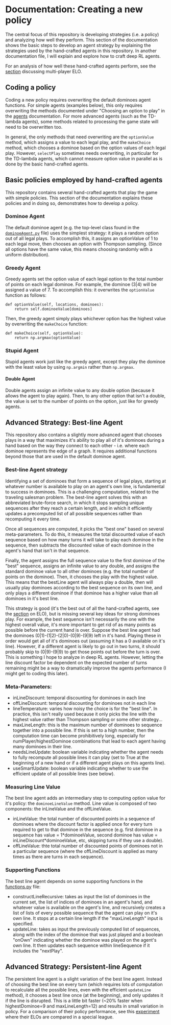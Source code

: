 # Documentation: Creating a new policy

The central focus of this repository is developing strategies (i.e. a policy)
and analyzing how well they perform. This section of the documentation shows
the basic steps to develop an agent strategy by explaining the strategies used
by the hand-crafted agents in this repository. In another documentation file, 
I will explain and explore how to craft deep RL agents. 

For an analysis of how well these hand-crafted agents perform, see the 
[section](multiplayerElo.md) discussing multi-player ELO. 

## Coding a policy
Coding a new policy requires overwriting the default dominoes agent functions.
For simple agents (examples below), this only requires overwriting the methods
documented under "Choosing an option to play" in the [agents](agents.md) 
documentation. For more advanced agents (such as the TD-lambda agents), some
methods related to processing the game state will need to be overwritten too. 

In general, the only methods that need overwriting are the `optionValue` 
method, which assigns a value to each legal play, and the `makeChoice` method,
which chooses a dominoe based on the option values of each legal play.
However, `selectPlay` sometimes needs overwriting, in particular for the 
TD-lambda agents, which cannot measure option value in parallel as is done
by the basic hand-crafted agents. 

## Basic policies employed by hand-crafted agents
This repository contains several hand-crafted agents that play the game with 
simple policies. This section of the documentation explains these policies and
in doing so, demonstrates how to develop a policy. 

### Dominoe Agent
The default dominoe agent (e.g. the top-level class found in the 
[`dominoeAgent.py`](../dominoes/agents/dominoeAgent.py) file) uses the 
simplest strategy: it plays a random option out of all legal plays. To 
accomplish this, it assigns an optionValue of 1 to each legal move, then 
chooses an option with Thompson sampling. (Since all options have the same
value, this means choosing randomly with a uniform distribution).

### Greedy Agent 
Greedy agents set the option value of each legal option to the total number of
points on each legal dominoe. For example, the dominoe (3|4) will be assigned 
a value of 7. To accomplish this: it overwrites the `optionValue` function as 
follows: 
```
def optionValue(self, locations, dominoes):
    return self.dominoeValue[dominoes]
```
Then, the greedy agent simply plays whichever option has the highest value by 
overwriting the `makeChoice` function: 
```
def makeChoice(self, optionValue):
    return np.argmax(optionValue)
```

### Stupid Agent
Stupid agents work just like the greedy agent, except they play the dominoe 
with the least value by using `np.argmin` rather than `np.argmax`. 

#### Double Agent
Double agents assign an infinite value to any double option (because it 
allows the agent to play again). Then, to any other option that isn't a 
double, the value is set to the number of points on the option, just like
for greedy agents. 

## Advanced Strategy: Best-line Agent
This repository also contains a slightly more advanced agent that chooses
plays in a way that maximizes it's ability to play all of it's dominoes during
a hand based on the way they connect to each other - i.e. where each dominoe
represents the edge of a graph. It requires additional functions beyond those
that are used in the default dominoe agent. 

### Best-line Agent strategy
Identifying a set of dominoes that form a sequence of legal plays, starting at
whatever number is available to play on an agent's own line, is fundamental to 
success in dominoes. This is a challenging computation, related to the 
traveling salesman problem. The best-line agent solves this with an 
abbreviated brute-force search, in which it stops sampling unique sequences 
after they reach a certain length, and in which it efficiently updates a 
precomputed list of all possible sequences rather than recomputing it every 
time. 

Once all sequences are computed, it picks the "best one" based on several 
meta-parameters. To do this, it measures the total discounted value of each
sequence based on how many turns it will take to play each dominoe in the 
sequence, then subtracts the discounted value of each dominoe in the agent's
hand that isn't in that sequence. 

Finally, the agent assigns the full sequence value to the first dominoe of the
"best" sequence, assigns an infinite value to any double, and assigns the 
standard dominoe value to all other dominoes (e.g. the total number of points 
on the dominoe). Then, it chooses the play with the highest value. This means 
that the bestLine agent will always play a double, then will usually play 
dominoes according to the best sequence on its own line, and only plays a 
different dominoe if that dominoe has a higher value than all dominoes in it's
best line. 

This strategy is good (it's the best out of all the hand-crafted agents, see
the [section](multiplayerElo.md) on ELO), but is missing several key ideas for
strong dominoes play. For example, the best sequence isn't necessarily the one 
with the highest overall value, it's more important to get rid of as many 
points as possible before the current hand is over. Suppose the best line 
agent had the dominoes (0|1)-(1|2)-(2|0)-(0|9)-(9|9) left in it's hand. 
Playing these in order would get all of it's dominoes out (assuming it has a 
0 available on it's line). However, if a different agent is likely to go out
in two turns, it should probably skip to (0|9)-(9|9) to get those points out
before the turn is over. This is something I hope to analyze in deep RL 
agents. However, letting the line discount factor be dependent on the expected
number of turns remaining might be a way to dramatically improve the agents 
performance (I might get to coding this later). 

### Meta-Parameters:
- inLineDiscount: temporal discounting for dominoes in each line
- offLineDiscount: temporal discounting for dominoes not in each line
- lineTemperature: varies how noisy the choice is for the "best line". In
  practice, this isn't really used because it only picks the line with the
  highest value rather than Thompson sampling or some other strategy...
- maxLineLength: this is the maximum number of dominoes to sequence together
  into a possible line. If this is set to a high number, then the computation
  time can become prohibitively long, especially for numPlayer/highestDominoe
  combinations that lead to each agent having many dominoes in their line.
- needsLineUpdate: boolean variable indicating whether the agent needs to
  fully recompute all possible lines it can play (set to True at the beginning
  of a new hand or if a different agent plays on this agents line).
- useSmartUpdate: boolean variable indicating whether to use the efficient
  update of all possible lines (see below).

### Measuring Line Value
The best line agent adds an intermediary step to computing option value for 
it's policy: the `dominoeLineValue` method. Line value is composed of two 
components: the inLineValue and the offLineValue. 
- inLineValue: the total number of discounted points in a sequence of dominoes
  where the discount factor is applied once for every turn required to get to
  that dominoe in the sequence (e.g. first dominoe in a sequence has value =
  1\*dominoeValue, second dominoe has value = inLineDiscount\*dominoeValue,
  etc, skipping turns if they use a double).
- offLineValue: thte total number of discounted points of dominoes not in a
  particular sequence (where the offLineDiscount is applied as many times as
  there are turns in each sequence). 

### Supporting Functions
The best line agent depends on some supporting functions in the 
[functions.py](../dominoes/functions.py) file:
- constructLineRecursive: takes as input the list of dominoes in the current
  set, the list of indices of dominoes in an agent's hand, and whatever value
  is available on the agent's line, and recursively creates a list of lists of
  every possible sequence that the agent can play on it's own line. It stops
  at a certain line length if the "maxLineLength" input is specified.
- updateLine: takes as input the previously computed list of sequences, along
  with the index of the dominoe that was just played and a boolean "onOwn"
  indicating whether the dominoe was played on the agent's own line. It then
  updates each sequence within lineSequence if it includes the "nextPlay".

## Advanced Strategy: Persistent-line Agent
The persistent line agent is a slight variation of the best line agent. 
Instead of choosing the best line on every turn (which requires lots of
computation to recalculate all the possible lines, even with the efficient
`updateLine` method), it chooses a best line once (at the beginning), and only
updates it if the line is disrupted. This is a little bit faster (~20% faster
when highestDominoe=9 and maxLineLength=12) and results in small variation in 
policy. For a comparison of their policy performance, see this 
[experiment](multiplayerElo.md) where their ELOs are compared in a special 
league. 